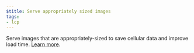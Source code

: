 ```yaml
---
$title: Serve appropriately sized images
tags:
- lcp
---
```

Serve images that are appropriately-sized to save cellular data and improve
load time. [Learn more](https://web.dev/uses-responsive-images/).
